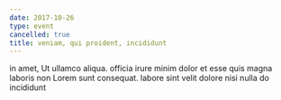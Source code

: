 ```yaml
---
date: 2017-10-26
type: event
cancelled: true
title: veniam, qui proident, incididunt
---
```

in amet, Ut ullamco aliqua. officia irure minim dolor et esse quis magna laboris non Lorem sunt consequat. labore sint velit dolore nisi nulla do incididunt